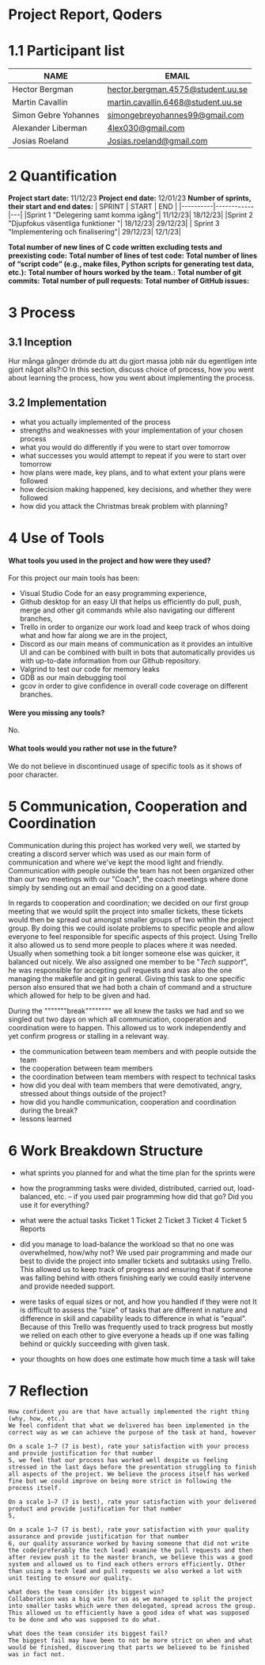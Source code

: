 # Project Report, Qoders 

# 1.1 Participant list
| NAME | EMAIL |
|----------|------------|
| Hector Bergman|hector.bergman.4575@student.uu.se
| Martin Cavallin| martin.cavallin.6468@student.uu.se|
| Simon Gebre Yohannes| simongebreyohannes99@gmail.com
| Alexander Liberman|  4lex030@gmail.com
| Josias Roeland| Josias.roeland@gmail.com|

# 2 Quantification 
**Project start date:** 11/12/23
**Project end date:**   12/01/23
**Number of sprints, their start and end dates:**
| SPRINT | START | END |
|----------|------------|---|
|Sprint 1 "Delegering samt komma igång"| 11/12/23| 18/12/23|
|Sprint 2 "Djupfokus väsentliga funktioner "| 18/12/23| 29/12/23|
| Sprint 3 "Implementering och finalisering"| 29/12/23| 12/1/23|

**Total number of new lines of C code written excluding tests and preexisting code:**
**Total number of lines of test code:** 
**Total number of lines of “script code” (e.g., make files, Python scripts for generating test data, etc.):**
**Total number of hours worked by the team.:** 
**Total number of git commits:**
**Total number of pull requests:**
**Total number of GitHub issues:**

# 3 Process   
## 3.1 Inception
Hur många gånger drömde du att du gjort massa jobb när du egentligen inte gjort något alls?:O
In this section, discuss choice of process, how you went about learning the process, how you went about implementing the process.

## 3.2 Implementation
- what you actually implemented of the process
- strengths and weaknesses with your implementation of your chosen process
- what you would do differently if you were to start over tomorrow
- what successes you would attempt to repeat if you were to start over tomorrow
- how plans were made, key plans, and to what extent your plans were followed
- how decision making happened, key decisions, and whether they were followed
- how did you attack the Christmas break problem with planning?
# 4 Use of Tools

#### What tools you used in the project and how were they used?
For this project our main tools has been:
 - Visual Studio Code for an easy programming experience,
-  Github desktop for an easy UI that helps us efficiently do pull, push, merge and other git commands while also navigating our different branches, 
- Trello in order to organize our work load and keep track of whos doing what and how far along we are in the project, 
- Discord as our main means of communication as it provides an intuitive UI and can be combined with built in bots that automatically provides us with up-to-date information from our Github repository. 
- Valgrind to test our code for memory leaks
- GDB as our main debugging tool
- gcov in order to give confidence in overall code coverage on different branches.

#### Were you missing any tools?
No.
#### What tools would you rather not use in the future?
We do not believe in discontinued usage of specific tools as it shows of poor character. 


# 5 Communication, Cooperation and Coordination   

Communication during this project has worked very well, we started by creating a discord server which was used as our main form of communication and where we've kept the mood light and friendly. Communication with people outside the team has not been organized other than our two meetings with our "Coach", the coach meetings where done simply by sending out an email and deciding on a good date. 

In regards to cooperation and coordination; we decided on our first group meeting that we would split the project into smaller tickets, these tickets would then be spread out amongst smaller groups of two within the project group. By doing this we could isolate problems to specific people and allow everyone to feel responsible for specific aspects of this project. Using Trello it also allowed us to send more people to places where it was needed. Usually when something took a bit longer someone else was quicker, it balanced out nicely. We also assigned one member to be "_Tech support_", he was responsible for accepting pull requests and was also the one managing the makefile and git in general. Giving this task to one specific person also ensured that we had both a chain of command and a structure which allowed for help to be given and had. 

During the """""""break"""""""" we all knew the tasks we had and so we singled out two days on which all communication, cooperation and coordination were to happen. This allowed us to work independently and yet confirm progress or stalling in a relevant way. 

- the communication between team members and with people outside the team
- the cooperation between team members
- the coordination between team members with respect to technical tasks
- how did you deal with team members that were demotivated, angry, stressed about things outside of the project?
- how did you handle communication, cooperation and coordination during the break?
- lessons learned

# 6 Work Breakdown Structure

- what sprints you planned for and what the time plan for the sprints were    
- how the programming tasks were divided, distributed, carried out, load-balanced, etc. – if you used pair programming how did that go? Did you use it for everything?
- what were the actual tasks
Ticket 1
Ticket 2
Ticket 3
Ticket 4
Ticket 5
Reports

- did you manage to load-balance the workload so that no one was overwhelmed, how/why not?
We used pair programming and made our best to divide the project into smaller tickets and subtasks using Trello. This allowed us to keep track of progress and ensuring that if someone was falling behind with others finishing early we could easily intervene and provide needed support.  
- were tasks of equal sizes or not, and how you handled if they were not
It is difficult to assess the "size" of tasks that are different in nature and difference in skill and capability leads to difference in what is "equal". Because of this Trello was frequently used to track progress but mostly we relied on each other to give everyone a heads up if one was falling behind or quickly succeeding with given task.
- your thoughts on how does one estimate how much time a task will take

# 7 Reflection

    How confident you are that have actually implemented the right thing (why, how, etc.)
    We feel confident that what we delivered has been implemented in the correct way as we can achieve the purpose of the task at hand, however 

    On a scale 1–7 (7 is best), rate your satisfaction with your process and provide justification for that number
    5, we feel that our process has worked well despite us feeling stressed in the last days before the presentation struggling to finish all aspects of the project. We believe the process itself has worked fine but we could improve on being more strict in following the process itself. 

    On a scale 1–7 (7 is best), rate your satisfaction with your delivered product and provide justification for that number
    5, 

    On a scale 1–7 (7 is best), rate your satisfaction with your quality assurance and provide justification for that number
    6, our quality assurance worked by having someone that did not write the code(preferably the tech lead) examine the pull requests and then after review push it to the master branch, we believe this was a good system and allowed us to find each others errors efficiently. Other than using a tech lead and pull requests we also worked a lot with unit testing to ensure our quality. 

    what does the team consider its biggest win?
    Collaboration was a big win for us as we managed to split the project into smaller tasks which were then delegated, spread across the group. This allowed us to efficiently have a good idea of what was supposed to be done and who was supposed to do what. 

    what does the team consider its biggest fail?
    The biggest fail may have been to not be more strict on when and what would be finished, discovering that parts we believed to be finished was in fact not. 
